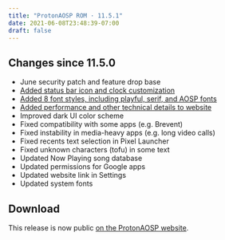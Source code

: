 ```yaml
---
title: "ProtonAOSP ROM · 11.5.1"
date: 2021-06-08T23:48:39-07:00
draft: false
---
```


## Changes since 11.5.0

- June security patch and feature drop base
- [Added status bar icon and clock customization](https://protonaosp.kdrag0n.dev/screenshots#customization)
- [Added 8 font styles, including playful, serif, and AOSP fonts](https://protonaosp.kdrag0n.dev/screenshots#fonts)
- [Added performance and other technical details to website](https://protonaosp.kdrag0n.dev/performance)
- Improved dark UI color scheme
- Fixed compatibility with some apps (e.g. Brevent)
- Fixed instability in media-heavy apps (e.g. long video calls)
- Fixed recents text selection in Pixel Launcher
- Fixed unknown characters (tofu) in some text
- Updated Now Playing song database
- Updated permissions for Google apps
- Updated website link in Settings
- Updated system fonts

## Download

This release is now public [on the ProtonAOSP website](https://protonaosp.kdrag0n.dev/versions/11.5.1?utm_medium=web&utm_source=kdrag0n-dev).
